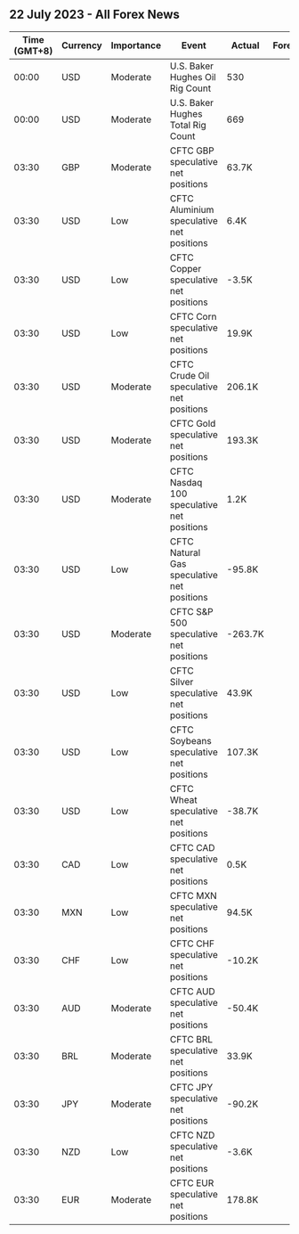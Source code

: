 ## 22 July 2023 - All Forex News

| Time (GMT+8) | Currency | Importance | Event | Actual | Forecast | Previous |
|------|----------|------------|-------|--------|----------|----------|
| 00:00 | USD | Moderate | U.S. Baker Hughes Oil Rig Count | 530 |  | 537 |
| 00:00 | USD | Moderate | U.S. Baker Hughes Total Rig Count | 669 |  | 675 |
| 03:30 | GBP | Moderate | CFTC GBP speculative net positions | 63.7K |  | 58.1K |
| 03:30 | USD | Low | CFTC Aluminium speculative net positions | 6.4K |  | 6.2K |
| 03:30 | USD | Low | CFTC Copper speculative net positions | -3.5K |  | -11.2K |
| 03:30 | USD | Low | CFTC Corn speculative net positions | 19.9K |  | 7.8K |
| 03:30 | USD | Moderate | CFTC Crude Oil speculative net positions | 206.1K |  | 173.4K |
| 03:30 | USD | Moderate | CFTC Gold speculative net positions | 193.3K |  | 165.8K |
| 03:30 | USD | Moderate | CFTC Nasdaq 100 speculative net positions | 1.2K |  | 10.9K |
| 03:30 | USD | Low | CFTC Natural Gas speculative net positions | -95.8K |  | -86.8K |
| 03:30 | USD | Moderate | CFTC S&P 500 speculative net positions | -263.7K |  | -209.0K |
| 03:30 | USD | Low | CFTC Silver speculative net positions | 43.9K |  | 20.3K |
| 03:30 | USD | Low | CFTC Soybeans speculative net positions | 107.3K |  | 90.9K |
| 03:30 | USD | Low | CFTC Wheat speculative net positions | -38.7K |  | -40.4K |
| 03:30 | CAD | Low | CFTC CAD speculative net positions | 0.5K |  | 4.4K |
| 03:30 | MXN | Low | CFTC MXN speculative net positions | 94.5K |  | 96.2K |
| 03:30 | CHF | Low | CFTC CHF speculative net positions | -10.2K |  | -7.9K |
| 03:30 | AUD | Moderate | CFTC AUD speculative net positions | -50.4K |  | -45.1K |
| 03:30 | BRL | Moderate | CFTC BRL speculative net positions | 33.9K |  | 33.2K |
| 03:30 | JPY | Moderate | CFTC JPY speculative net positions | -90.2K |  | -117.2K |
| 03:30 | NZD | Low | CFTC NZD speculative net positions | -3.6K |  | -1.3K |
| 03:30 | EUR | Moderate | CFTC EUR speculative net positions | 178.8K |  | 140.2K |
